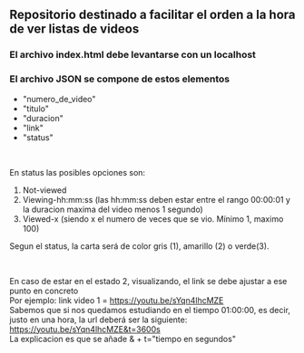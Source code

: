 ## Repositorio destinado a facilitar el orden a la hora de ver listas de videos
### El archivo index.html debe levantarse con un localhost
### El archivo JSON se compone de estos elementos
* "numero_de_video"
* "titulo"
* "duracion"
* "link"
* "status"

<br>

En status las posibles opciones son:
1. Not-viewed
2. Viewing-hh:mm:ss (las hh:mm:ss deben estar entre el rango 00:00:01 y la duracion maxima del video menos 1 segundo)
3. Viewed-x (siendo x el numero de veces que se vio. Mínimo 1, maximo 100)

Segun el status, la carta será de color gris (1), amarillo (2) o verde(3).

<br>

En caso de estar en el estado 2, visualizando, el link se debe ajustar a ese punto en concreto
<br>
Por ejemplo: link video 1 = https://youtu.be/sYqn4lhcMZE
<br>
Sabemos que si nos quedamos estudiando en el tiempo 01:00:00, es decir, justo en una hora, la url deberá ser la siguiente:
    <br>
    https://youtu.be/sYqn4lhcMZE&t=3600s
    <br>
La explicacion es que se añade & + t="tiempo en segundos"

